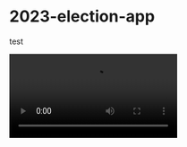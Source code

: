 ﻿# 2023-election-app


test

<video src='https://github.com/h4em/2023-election-data-analysis/assets/72524655/c69d7ce7-9199-4547-8ac5-ae9a73ac736a' width=300>
